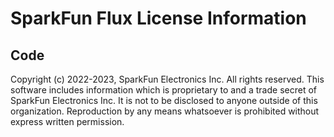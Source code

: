 SparkFun Flux License Information
============================

Code
--------
Copyright (c) 2022-2023, SparkFun Electronics Inc.  All rights reserved. This software includes information which is proprietary to and a trade secret of SparkFun Electronics Inc.  It is not to be disclosed to anyone outside of this organization. Reproduction by any means whatsoever is  prohibited without express written permission.
 
